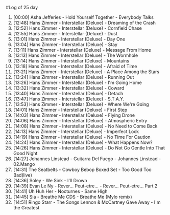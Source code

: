 #Log of 25 day

1. [00:00] Asha Jefferies - Hold Yourself Together - Everybody Talks
1. [12:48] Hans Zimmer - Interstellar (Deluxe) - Dreaming of the Crash
1. [12:52] Hans Zimmer - Interstellar (Deluxe) - Cornfield Chase
1. [12:55] Hans Zimmer - Interstellar (Deluxe) - Dust
1. [13:01] Hans Zimmer - Interstellar (Deluxe) - Day One
1. [13:04] Hans Zimmer - Interstellar (Deluxe) - Stay
1. [13:11] Hans Zimmer - Interstellar (Deluxe) - Message From Home
1. [13:13] Hans Zimmer - Interstellar (Deluxe) - The Wormhole
1. [13:14] Hans Zimmer - Interstellar (Deluxe) - Mountains
1. [13:18] Hans Zimmer - Interstellar (Deluxe) - Afraid of Time
1. [13:21] Hans Zimmer - Interstellar (Deluxe) - A Place Among the Stars
1. [13:24] Hans Zimmer - Interstellar (Deluxe) - Running Out
1. [13:26] Hans Zimmer - Interstellar (Deluxe) - I'm Going Home
1. [13:32] Hans Zimmer - Interstellar (Deluxe) - Coward
1. [13:40] Hans Zimmer - Interstellar (Deluxe) - Detach
1. [13:47] Hans Zimmer - Interstellar (Deluxe) - S.T.A.Y.
1. [13:53] Hans Zimmer - Interstellar (Deluxe) - Where We're Going
1. [14:01] Hans Zimmer - Interstellar (Deluxe) - First Step
1. [14:03] Hans Zimmer - Interstellar (Deluxe) - Flying Drone
1. [14:06] Hans Zimmer - Interstellar (Deluxe) - Atmospheric Entry
1. [14:08] Hans Zimmer - Interstellar (Deluxe) - No Need to Come Back
1. [14:13] Hans Zimmer - Interstellar (Deluxe) - Imperfect Lock
1. [14:19] Hans Zimmer - Interstellar (Deluxe) - No Time For Caution
1. [14:24] Hans Zimmer - Interstellar (Deluxe) - What Happens Now?
1. [14:26] Hans Zimmer - Interstellar (Deluxe) - Do Not Go Gentle Into That Good Night
1. [14:27] Johannes Linstead - Guitarra Del Fuego - Johannes Linstead - 02.Mango
1. [14:31] The Seatbelts - Cowboy Bebop Boxed Set - Too Good Too Bad(live)
1. [14:36] Sóley - We Sink - I'll Drown
1. [14:39] Evan Le Ny - Rever... Peut-etre... - Rever... Peut-etre... Part 2
1. [14:41] Uh Huh Her - Nocturnes - Same High
1. [14:45] Sia - Breathe Me CDS - Breathe Me (Mylo remix)
1. [14:51] Ringo Starr - The Songs Lennon & McCartney Gave Away - I'm the Greatest
